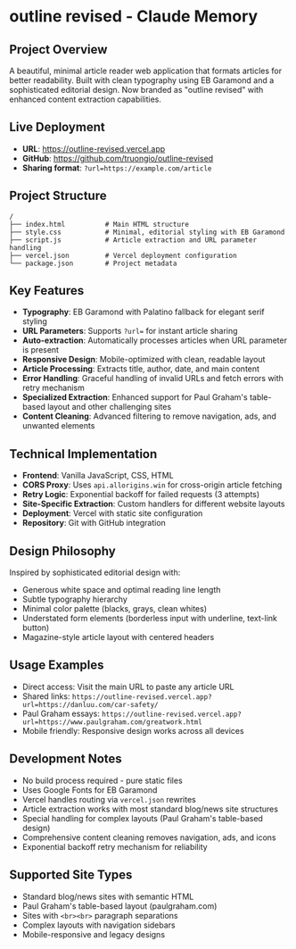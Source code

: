 # outline revised - Claude Memory

## Project Overview
A beautiful, minimal article reader web application that formats articles for better readability. Built with clean typography using EB Garamond and a sophisticated editorial design. Now branded as "outline revised" with enhanced content extraction capabilities.

## Live Deployment
- **URL**: https://outline-revised.vercel.app
- **GitHub**: https://github.com/truongio/outline-revised
- **Sharing format**: `?url=https://example.com/article`

## Project Structure
```
/
├── index.html          # Main HTML structure
├── style.css           # Minimal, editorial styling with EB Garamond
├── script.js           # Article extraction and URL parameter handling
├── vercel.json         # Vercel deployment configuration
└── package.json        # Project metadata
```

## Key Features
- **Typography**: EB Garamond with Palatino fallback for elegant serif styling
- **URL Parameters**: Supports `?url=` for instant article sharing
- **Auto-extraction**: Automatically processes articles when URL parameter is present
- **Responsive Design**: Mobile-optimized with clean, readable layout
- **Article Processing**: Extracts title, author, date, and main content
- **Error Handling**: Graceful handling of invalid URLs and fetch errors with retry mechanism
- **Specialized Extraction**: Enhanced support for Paul Graham's table-based layout and other challenging sites
- **Content Cleaning**: Advanced filtering to remove navigation, ads, and unwanted elements

## Technical Implementation
- **Frontend**: Vanilla JavaScript, CSS, HTML
- **CORS Proxy**: Uses `api.allorigins.win` for cross-origin article fetching
- **Retry Logic**: Exponential backoff for failed requests (3 attempts)
- **Site-Specific Extraction**: Custom handlers for different website layouts
- **Deployment**: Vercel with static site configuration
- **Repository**: Git with GitHub integration

## Design Philosophy
Inspired by sophisticated editorial design with:
- Generous white space and optimal reading line length
- Subtle typography hierarchy
- Minimal color palette (blacks, grays, clean whites)
- Understated form elements (borderless input with underline, text-link button)
- Magazine-style article layout with centered headers

## Usage Examples
- Direct access: Visit the main URL to paste any article URL
- Shared links: `https://outline-revised.vercel.app?url=https://danluu.com/car-safety/`
- Paul Graham essays: `https://outline-revised.vercel.app?url=https://www.paulgraham.com/greatwork.html`
- Mobile friendly: Responsive design works across all devices

## Development Notes
- No build process required - pure static files
- Uses Google Fonts for EB Garamond
- Vercel handles routing via `vercel.json` rewrites
- Article extraction works with most standard blog/news site structures
- Special handling for complex layouts (Paul Graham's table-based design)
- Comprehensive content cleaning removes navigation, ads, and icons
- Exponential backoff retry mechanism for reliability

## Supported Site Types
- Standard blog/news sites with semantic HTML
- Paul Graham's table-based layout (paulgraham.com)
- Sites with `<br><br>` paragraph separations
- Complex layouts with navigation sidebars
- Mobile-responsive and legacy designs